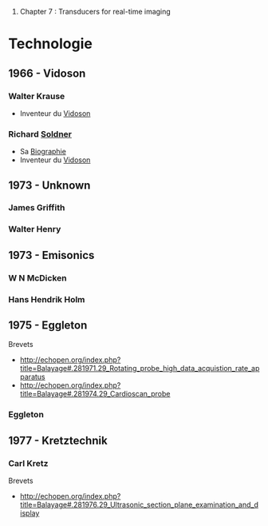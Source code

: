 1.  Chapter 7 : Transducers for real-time imaging

Technologie
===========

1966 - Vidoson
--------------

### Walter Krause

-   Inventeur du [Vidoson](Vidoson "wikilink")

### Richard [ Soldner ](Inventeurs#Richard_Soldner "wikilink")

-   Sa [ Biographie](Soldner "wikilink")
-   Inventeur du [Vidoson](Vidoson "wikilink")

1973 - Unknown
--------------

### James Griffith

### Walter Henry

1973 - Emisonics
----------------

### W N McDicken

### Hans Hendrik Holm

1975 - Eggleton
---------------

Brevets

-   <http://echopen.org/index.php?title=Balayage#.281971.29_Rotating_probe_high_data_acquistion_rate_apparatus>
-   <http://echopen.org/index.php?title=Balayage#.281974.29_Cardioscan_probe>

### Eggleton

1977 - Kretztechnik
-------------------

### Carl Kretz

Brevets

-   <http://echopen.org/index.php?title=Balayage#.281976.29_Ultrasonic_section_plane_examination_and_display>

